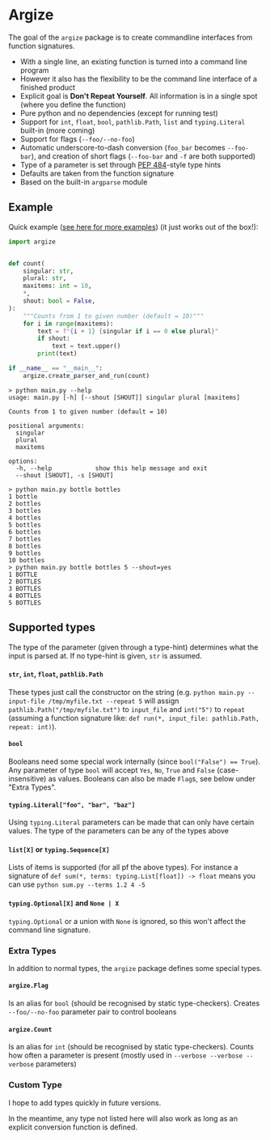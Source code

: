 # Argize

The goal of the `argize` package is to create commandline interfaces from function signatures.

- With a single line, an existing function is turned into a command line program
- However it also has the flexibility to be the command line interface of a finished product
- Explicit goal is **Don't Repeat Yourself**. All information is in a single spot (where you define the function)
- Pure python and no dependencies (except for running test)
- Support for `int`, `float`, `bool`, `pathlib.Path`, `list` and `typing.Literal` built-in (more coming)
- Support for flags (`--foo/--no-foo`)
- Automatic underscore-to-dash conversion (`foo_bar` becomes `--foo-bar`), and creation of short flags (`--foo-bar` and `-f` are both supported)
- Type of a parameter is set through [PEP 484][2]-style type hints
- Defaults are taken from the function signature
- Based on the built-in `argparse` module


## Example

Quick example ([see here for more examples][3]) (it just works out of the box!):
```python
import argize


def count(
    singular: str,
    plural: str,
    maxitems: int = 10,
    *,
    shout: bool = False,
):
    """Counts from 1 to given number (default = 10)"""
    for i in range(maxitems):
        text = f"{i + 1} {singular if i == 0 else plural}"
        if shout:
            text = text.upper()
        print(text)

if __name__ == "__main__":
    argize.create_parser_and_run(count)
```

```console
> python main.py --help
usage: main.py [-h] [--shout [SHOUT]] singular plural [maxitems]

Counts from 1 to given number (default = 10)

positional arguments:
  singular
  plural
  maxitems

options:
  -h, --help            show this help message and exit
  --shout [SHOUT], -s [SHOUT]

> python main.py bottle bottles
1 bottle
2 bottles
3 bottles
4 bottles
5 bottles
6 bottles
7 bottles
8 bottles
9 bottles
10 bottles
> python main.py bottle bottles 5 --shout=yes
1 BOTTLE
2 BOTTLES
3 BOTTLES
4 BOTTLES
5 BOTTLES
```

## Supported types

The type of the parameter (given through a type-hint) determines what the input is parsed at.
If no type-hint is given, `str` is assumed.

#### `str`, `int`, `float`, `pathlib.Path`

These types just call the constructor on the string (e.g. `python main.py --input-file /tmp/myfile.txt --repeat 5` will assign `pathlib.Path("/tmp/myfile.txt")` to `input_file` and `int("5")` to `repeat` (assuming a function signature like: `def run(*, input_file: pathlib.Path, repeat: int)`).

#### `bool`

Booleans need some special work internally (since `bool("False") == True`). Any parameter of type `bool` will accept `Yes`, `No`, `True` and `False` (case-insensitive) as values.
Booleans can also be made `Flag`s, see below under "Extra Types".

#### `typing.Literal["foo", "bar", "baz"]`

Using `typing.Literal` parameters can be made that can only have certain values.
The type of the parameters can be any of the types above

#### `list[X]` or `typing.Sequence[X]`

Lists of items is supported (for all pf the above types). For instance a signature of `def sum(*, terms: typing.List[float]) -> float` means you can use `python sum.py --terms 1.2 4 -5`

#### `typing.Optional[X]` and `None | X`

`typing.Optional` or a union with `None` is ignored, so this won't affect the command line signature.


### Extra Types

In addition to normal types, the `argize` package defines some special types.

#### `argize.Flag`

Is an alias for `bool` (should be recognised by static type-checkers).
Creates `--foo/--no-foo` parameter pair to control booleans


#### `argize.Count`

Is an alias for `int` (should be recognised by static type-checkers).
Counts how often a parameter is present (mostly used in `--verbose --verbose --verbose` parameters)

### Custom Type

I hope to add types quickly in future versions.

In the meantime, any type not listed here will also work as long as an explicit conversion function is defined.


[1]: https://docs.python.org/3/library/typing.html#typing.Annotated
[2]: https://peps.python.org/pep-0484/
[3]: examples/
